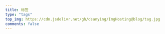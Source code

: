 ```yaml
---
title: 标签
type: "tags"
top_img: https://cdn.jsdelivr.net/gh/dsanying/ImgHosting@blog/tag.jpg
comments: false
---
```

